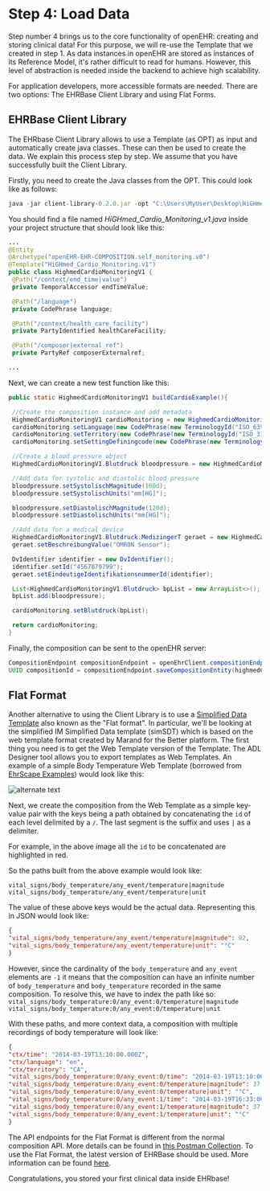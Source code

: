 # Step 4: Load Data

Step number 4 brings us to the core functionality of openEHR: creating and storing clinical data! For this purpose, we will re-use the Template that we created in step 1. As data instances in openEHR are stored as instances of its Reference Model, it's rather difficult to read for humans. However, this level of abstraction is needed inside the backend to achieve high scalability.

For application developers, more accessible formats are needed. There are two options: The EHRBase Client Library and using Flat Forms.

## EHRBase Client Library

The EHRbase Client Library allows to use a Template (as OPT) as input and automatically create java classes. These can then be used to create the data. We explain this process step by step. We assume that you have successfully built the Client Library.

Firstly, you need to create the Java classes from the OPT. This could look like as follows:

```javascript
java -jar client-library-0.2.0.jar -opt "C:\Users\MyUser\Desktop\HiGHmed_Cardio_Monitoring_v1.opt" -out "C:\openEHR SDK\ehrbase_client_library\src\test\java\org\ehrbase\client\classgenerator" -package ""
```

You should find a file named *HiGHmed_Cardio_Monitoring_v1.java* inside your project structure that should look like this:

```java
...
@Entity
@Archetype("openEHR-EHR-COMPOSITION.self_monitoring.v0")
@Template("HiGHmed_Cardio_Monitoring.v1")
public class HighmedCardioMonitoringV1 {
 @Path("/context/end_time|value")
 private TemporalAccessor endTimeValue;

 @Path("/language")
 private CodePhrase language;

 @Path("/context/health_care_facility")
 private PartyIdentified healthCareFacility;

 @Path("/composer|external_ref")
 private PartyRef composerExternalref;

...
```

Next, we can create a new test function like this:

```java
public static HighmedCardioMonitoringV1 buildCardioExample(){

 //Create the composition instance and add metadata
 HighmedCardioMonitoringV1 cardioMonitoring = new HighmedCardioMonitoringV1();
 cardioMonitoring.setLanguage(new CodePhrase(new TerminologyId("ISO_639-1"), "de"));
 cardioMonitoring.setTerritory(new CodePhrase(new TerminologyId("ISO_3166-1"), "DE"));
 cardioMonitoring.setSettingDefiningcode(new CodePhrase(new TerminologyId("openehr"), "229"));

 //Create a blood pressure object 
 HighmedCardioMonitoringV1.Blutdruck bloodpressure = new HighmedCardioMonitoringV1.Blutdruck();

 //Add data for systolic and diastolic blood pressure
 bloodpressure.setSystolischMagnitude(160d);
 bloodpressure.setSystolischUnits("mm[HG]");

 bloodpressure.setDiastolischMagnitude(120d);
 bloodpressure.setDiastolischUnits("mm[HG]");

 //Add data for a medical device
 HighmedCardioMonitoringV1.Blutdruck.MedizingerT geraet = new HighmedCardioMonitoringV1.Blutdruck.MedizingerT();
 geraet.setBeschreibungValue("OMRON Sensor");

 DvIdentifier identifier = new DvIdentifier();
 identifier.setId("4567879799");
 geraet.setEindeutigeIdentifikationsnummerId(identifier);

 List<HighmedCardioMonitoringV1.Blutdruck> bpList = new ArrayList<>();
 bpList.add(bloodpressure);

 cardioMonitoring.setBlutdruck(bpList);

 return cardioMonitoring;
}
```

Finally, the composition can be sent to the openEHR server:

```java
CompositionEndpoint compositionEndpoint = openEhrClient.compositionEndpoint(ehr);
UUID compositionId = compositionEndpoint.saveCompositionEntity(highmedCardioMonitoringV1);
```

## Flat Format

Another alternative to using the Client Library is to use a [Simplified Data Template](https://specifications.openehr.org/releases/ITS-REST/latest/simplified_data_template.html) also known as the "Flat format". In particular, we'll be looking at the simplified IM Simplified Data template (simSDT) which is based on the web template format created by Marand for the Better platform. The first thing you need is to get the Web Template version of the Template. The ADL Designer tool allows you to export templates as Web Templates. An example of a simple Body Temperature Web Template (borrowed from [EhrScape Examples](https://www.ehrscape.com/examples.html)) would look like this:

![alternate text](/img/webTemplate.png)

Next, we create the composition from the Web Template as a simple key-value pair with the keys being a path obtained by concatenating the `id` of each level delimited by a `/`. The last segment is the suffix and uses `|` as a delimiter.

For example, in the above image all the `id` to be concatenated are highlighted in red.

So the paths built from the above example would look like:

```
vital_signs/body_temperature/any_event/temperature|magnitude
vital_signs/body_temperature/any_event/temperature|unit
```

The value of these above keys would be the actual data. Representing this in JSON would look like:

```JSON
{
"vital_signs/body_temperature/any_event/temperature|magnitude": 92,
"vital_signs/body_temperature/any_event/temperature|unit": "°C"
}
```

However, since the cardinality of the `body_temperature` and `any_event` elements are `-1` it means that the composition can have an infinite number of `body_temperature` and `body_temperature` recorded in the same composition. To resolve this, we have to index the path like so:
`vital_signs/body_temperature:0/any_event:0/temperature|magnitude`
`vital_signs/body_temperature:0/any_event:0/temperature|unit`

With these paths, and more context data, a composition with multiple recordings of body temperature will look like:

```JSON
{
"ctx/time": "2014-03-19T13:10:00.000Z",
"ctx/language": "en",
"ctx/territory": "CA",
"vital_signs/body_temperature:0/any_event:0/time": "2014-03-19T13:10:00.000Z",
"vital_signs/body_temperature:0/any_event:0/temperature|magnitude": 37.1,
"vital_signs/body_temperature:0/any_event:0/temperature|unit": "°C",
"vital_signs/body_temperature:0/any_event:1/time": "2014-03-19T16:33:00.000Z",
"vital_signs/body_temperature:0/any_event:1/temperature|magnitude": 37.7,
"vital_signs/body_temperature:0/any_event:1/temperature|unit": "°C"
}
```

The API endpoints for the Flat Format is different from the normal composition API. More details can be found in [this Postman Collection](https://discourse.openehr.org/uploads/short-url/seVAphaSVEz2c22d2Ta1VthWX4X.json). To use the Flat Format, the latest version of EHRBase should be used. More information can be found [here](https://discourse.openehr.org/t/software-development-kit-for-app-development/790/4).

Congratulations, you stored your first clinical data inside EHRbase!
